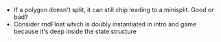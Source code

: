 * If a polygon doesn't split, it can still chip leading to a minisplit. Good or bad?
* Consider rndFloat which is doubly instantiated in intro and game because it's deep inside the state structure

